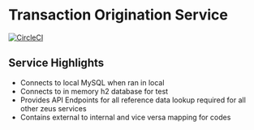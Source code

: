 # Transaction Origination Service
[![CircleCI](https://circleci.com/gh/Zeus-2-0/transaction-orig-service/tree/master.svg?style=svg)](https://circleci.com/gh/Zeus-2-0/transaction-orig-service/tree/master)

## Service Highlights
* Connects to local MySQL when ran in local
* Connects to in memory h2 database for test
* Provides API Endpoints for all reference data lookup required for all other zeus services
* Contains external to internal and vice versa mapping for codes